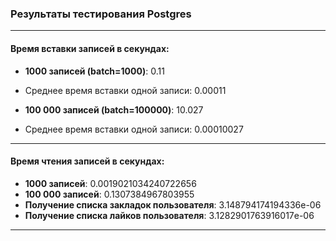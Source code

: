 ### Результаты тестирования Postgres

____________________________________________________________________________

#### Время вставки записей в секундах:

- **1000 записей (batch=1000)**: 0.11
- Среднее время вставки одной записи: 0.00011

- **100 000 записей (batch=100000)**: 10.027
- Среднее время вставки одной записи: 0.00010027

____________________________________________________________________________

#### Время чтения записей в секундах:

- **1000 записей**: 0.0019021034240722656
- **100 000 записей**: 0.1307384967803955
- **Получение списка закладок пользователя**: 3.148794174194336e-06
- **Получение списка лайков пользователя**: 3.1282901763916017e-06

____________________________________________________________________________
